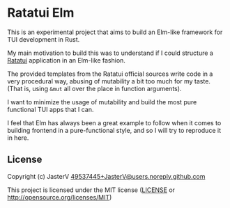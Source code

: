 # Ratatui Elm

This is an experimental project that aims to build an Elm-like framework for TUI development in Rust.

My main motivation to build this was to understand if I could structure a [Ratatui](https://github.com/ratatui/ratatui) application in an Elm-like fashion.

The provided templates from the Ratatui official sources write code in a very procedural way, abusing of mutability a bit too much for my taste. (That is, using `&mut` all over the place in function arguments).

I want to minimize the usage of mutability and build the most pure functional TUI apps that I can.

I feel that Elm has always been a great example to follow when it comes to building frontend in a pure-functional style, and so I will try to reproduce it in here.

## License

Copyright (c) JasterV <49537445+JasterV@users.noreply.github.com>

This project is licensed under the MIT license ([LICENSE] or <http://opensource.org/licenses/MIT>)

[LICENSE]: ./LICENSE
